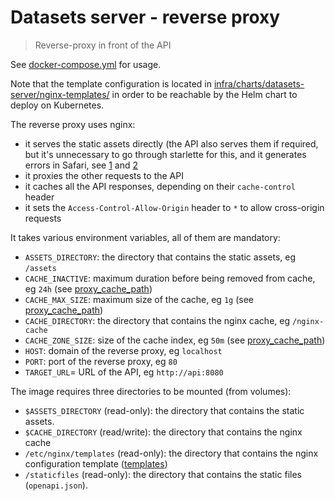 # Datasets server - reverse proxy

> Reverse-proxy in front of the API

See [docker-compose.yml](../../docker-compose.yml) for usage.

Note that the template configuration is located in [infra/charts/datasets-server/nginx-templates/](../../infra/charts/datasets-server/nginx-templates/) in order to be reachable by the Helm chart to deploy on Kubernetes.

The reverse proxy uses nginx:

- it serves the static assets directly (the API also serves them if required, but it's unnecessary to go through starlette for this, and it generates errors in Safari, see [1](https://github.com/encode/starlette/issues/950) and [2](https://developer.apple.com/library/archive/documentation/AppleApplications/Reference/SafariWebContent/CreatingVideoforSafarioniPhone/CreatingVideoforSafarioniPhone.html#//apple_ref/doc/uid/TP40006514-SW6)
- it proxies the other requests to the API
- it caches all the API responses, depending on their `cache-control` header
- it sets the `Access-Control-Allow-Origin` header to `*` to allow cross-origin requests

It takes various environment variables, all of them are mandatory:

- `ASSETS_DIRECTORY`: the directory that contains the static assets, eg `/assets`
- `CACHE_INACTIVE`: maximum duration before being removed from cache, eg `24h` (see [proxy_cache_path](https://nginx.org/en/docs/http/ngx_http_proxy_module.html#proxy_cache_path))
- `CACHE_MAX_SIZE`: maximum size of the cache, eg `1g` (see [proxy_cache_path](https://nginx.org/en/docs/http/ngx_http_proxy_module.html#proxy_cache_path))
- `CACHE_DIRECTORY`: the directory that contains the nginx cache, eg `/nginx-cache`
- `CACHE_ZONE_SIZE`: size of the cache index, eg `50m` (see [proxy_cache_path](https://nginx.org/en/docs/http/ngx_http_proxy_module.html#proxy_cache_path))
- `HOST`: domain of the reverse proxy, eg `localhost`
- `PORT`: port of the reverse proxy, eg `80`
- `TARGET_URL`= URL of the API, eg `http://api:8080`

The image requires three directories to be mounted (from volumes):

- `$ASSETS_DIRECTORY` (read-only): the directory that contains the static assets.
- `$CACHE_DIRECTORY` (read/write): the directory that contains the nginx cache
- `/etc/nginx/templates` (read-only): the directory that contains the nginx configuration template ([templates](./templates/))
- `/staticfiles` (read-only): the directory that contains the static files (`openapi.json`).
